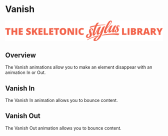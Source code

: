 # Vanish

![Banner representing the Skeletonic Stylus Library](../assets/skeletonic-stylus-header.svg)

## Overview

The Vanish animations allow you to make an element disappear with an animation In or Out.

## Vanish In

The Vanish In animation allows you to bounce content.

## Vanish Out

The Vanish Out animation allows you to bounce content.
